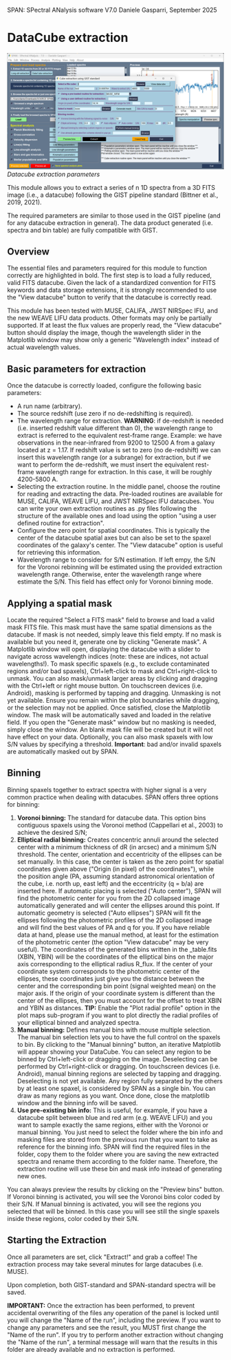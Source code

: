 SPAN: SPectral ANalysis software V7.0
Daniele Gasparri, September 2025

# DataCube extraction #

![Datacube extraction](img/datacube_extraction.png)
*Datacube extraction parameters*


This module allows you to extract a series of n 1D spectra from a 3D FITS image (i.e., a datacube) following the GIST pipeline standard (Bittner et al., 2019, 2021).

The required parameters are similar to those used in the GIST pipeline (and for any datacube extraction in general). The data product generated (i.e. spectra and bin table) are fully compatible with GIST.


## Overview
The essential files and parameters required for this module to function correctly are highlighted in bold. The first step is to load a fully reduced, valid FITS datacube. Given the lack of a standardized convention for FITS keywords and data storage extensions, it is strongly recommended to use the "View datacube" button to verify that the datacube is correctly read.

This module has been tested with MUSE, CALIFA, JWST NIRSpec IFU, and the new WEAVE LIFU data products. Other formats may only be partially supported. If at least the flux values are properly read, the "View datacube" button should display the image, though the wavelength slider in the Matplotlib window may show only a generic "Wavelength index" instead of actual wavelength values.


## Basic parameters for extraction
Once the datacube is correctly loaded, configure the following basic parameters:

- A run name (arbitrary).
- The source redshift (use zero if no de-redshifting is required).
- The wavelength range for extraction. **WARNING**: if de-redshift is needed (i.e. inserted redshift value different than 0), the wavelength range to extract is referred to the equivalent rest-frame range. Example: we have observations in the near-infrared from 9200 to 12500 A from a galaxy located at z = 1.17. If redshift value is set to zero (no de-redshift) we can insert this wavelength range (or a subrange) for extraction, but if we want to perform the de-redshift, we must insert the equivalent rest-frame wavelength range for extraction. In this case, it will be roughly 4200-5800 A. 
- Selecting the extraction routine. In the middle panel, choose the routine for reading and extracting the data. Pre-loaded routines are available for MUSE, CALIFA, WEAVE LIFU, and JWST NIRSpec IFU datacubes. You can write your own extraction routines as .py files following the structure of the available ones and load using the option "using a user defined routine for extraction".
- Configure the zero point for spatial coordinates. This is typically the center of the datacube spatial axes but can also be set to the spaxel coordinates of the galaxy's center. The "View datacube" option is useful for retrieving this information.
- Wavelength range to consider for S/N estimation. If left empy, the S/N for the Voronoi rebinning will be estimated using the provided extraction wavelength range. Otherwise, enter the wavelength range where estimate the S/N. This field has effect only for Voronoi binning mode.


## Applying a spatial mask
Locate the required "Select a FITS mask" field to browse and load a valid mask FITS file. This mask must have the same spatial dimensions as the datacube. If mask is not needed, simply leave this field empty.
If no mask is available but you need it, generate one by clicking "Generate mask". A Matplotlib window will open, displaying the datacube with a slider to navigate across wavelength indices (note: these are indices, not actual wavelengths!). 
To mask specific spaxels (e.g., to exclude contaminated regions and/or bad spaxels), Ctrl+left-click to mask and Ctrl+right-click to unmask. You can also mask/unmask larger areas by clicking and dragging with the Ctrl+left or right mouse button. On touchscreen devices (i.e. Android), masking is performed by tapping and dragging. Unmasking is not yet available. Ensure you remain within the plot boundaries while dragging, or the selection may not be applied.
Once satisfied, close the Matplotlib window. The mask will be automatically saved and loaded in the relative field.
If you open the "Generate mask" window but no masking is needed, simply close the window. An blank mask file will be created but it will not have effect on your data.
Optionally, you can also mask spaxels with low S/N values by specifying a threshold.
**Important**: bad and/or invalid spaxels are automatically masked out by SPAN. 


## Binning

Binning spaxels together to extract spectra with higher signal is a very common practice when dealing with datacubes. SPAN offers three options for binning:

1. **Voronoi binning:** The standard for datacube data. This option bins contiguous spaxels using the Voronoi method (Cappellari et al., 2003) to achieve the desired S/N; 
2. **Elliptical radial binning:** Creates concentric annuli around the selected center with a minimum thickness of dR (in arcsec) and a minimum S/N threshold. The center, orientation and eccentricity of the ellipses can be set manually. In this case, the center is taken as the zero point for spatial coordinates given above ("Origin (in pixel) of the coordinates"), while the position angle (PA, assuming standard astronomical orientation of the cube, i.e. north up, east left) and the eccentricity (q = b/a) are inserted here. If automatic placing is selected ("Auto center"), SPAN will find the photometric center for you from the 2D collapsed image automatically generated and will center the ellipses around this point. If automatic geometry is selected ("Auto ellipses") SPAN will fit the ellipses following the photometric profiles of the 2D collapsed image and will find the best values of PA and q for you. If you have reliable data at hand, please use the manual method, at least for the estimation of the photometric center (the option "View datacube" may be very useful). The coordinates of the generated bins written in the _table.fits (XBIN, YBIN) will be the coordinates of the elliptical bins on the major axis corresponding to the elliptical radius R_flux. If the center of your coordinate system corresponds to the photometric center of the ellipses, these coordinates just give you the distance between the center and the corresponding bin point (signal weighted mean) on the major axis. If the origin of your coordinate system is different than the center of the ellipses, then you must account for the offset to treat XBIN and YBIN as distances. **TIP:** Enable the "Plot radial profile" option in the plot maps sub-program if you want to plot directly the radial profiles of your elliptical binned and analyzed spectra.
3. **Manual binning:** Defines manual bins with mouse multiple selection. The manual bin selection lets you to have the full control on the spaxels to bin. By clicking to the "Manual binning" button, an iterative Matplotlib will appear showing your DataCube. You can select any region to be binned by Ctrl+left-click or dragging on the image. Deselecting can be performed by Ctrl+right-click or dragging. On touchscreen devices (i.e. Android), manual binning regions are selected by tapping and dragging. Deselecting is not yet available. Any region fully separated by the others by at least one spaxel, is considered by SPAN as a single bin. You can draw as many regions as you want. Once done, close the matplotlib window and the binning info will be saved.
4. **Use pre-existing bin info:** This is useful, for example, if you have a datacube split between blue and red arm (e.g. WEAVE LIFU) and you want to sample exactly the same regions, either with the Voronoi or manual binning. You just need to select the folder where the bin info and masking files are stored from the previous run that you want to take as reference for the binning info. SPAN will find the required files in the folder, copy them to the folder where you are saving the new extracted spectra and rename them according to the folder name. Therefore, the extraction routine will use these bin and mask info instead of generating new ones.

You can always preview the results by clicking on the "Preview bins" button. If Voronoi binning is activated, you will see the Voronoi bins color coded by their S/N. If Manual binning is activated, you will see the regions you selected that will be binned. In this case you will see still the single spaxels inside these regions, color coded by their S/N.


## Starting the Extraction
Once all parameters are set, click "Extract!" and grab a coffee! The extraction process may take several minutes for large datacubes (i.e. MUSE).

Upon completion, both GIST-standard and SPAN-standard spectra will be saved.

**IMPORTANT:** Once the extraction has been performed, to prevent accidental overwriting of the files any operation of the panel is locked until you will change the "Name of the run", including the preview. If you want to change any parameters and see the result, you MUST first change the "Name of the run". If you try to perform another extraction without changing the "Name of the run", a terminal message will warn that the results in this folder are already available and no extraction is performed.

